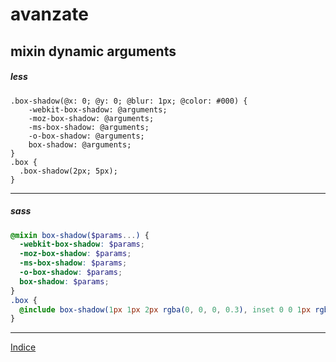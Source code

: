 # avanzate

## mixin dynamic arguments

##### less

```less
.box-shadow(@x: 0; @y: 0; @blur: 1px; @color: #000) {
    -webkit-box-shadow: @arguments;
    -moz-box-shadow: @arguments;
    -ms-box-shadow: @arguments;
    -o-box-shadow: @arguments;
    box-shadow: @arguments;
}
.box {
  .box-shadow(2px; 5px);
}
```

---

##### sass

```scss
@mixin box-shadow($params...) {
  -webkit-box-shadow: $params;
  -moz-box-shadow: $params;
  -ms-box-shadow: $params;
  -o-box-shadow: $params;
  box-shadow: $params;
}
.box {
  @include box-shadow(1px 1px 2px rgba(0, 0, 0, 0.3), inset 0 0 1px rgba(0, 0, 0, 0.6));
}
```

---

[Indice](README.md#lezioni)
